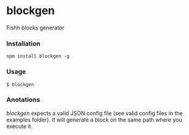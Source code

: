 # blockgen
Fishh blocks generator

### Installation

```
npm install blockgen -g
```
### Usage

```
$ blockgen
```
### Anotations
*blockgen* expects a valid JSON config file (see valid config files in the examples folder).
It will generate a block on the same path where you execute it.